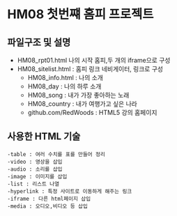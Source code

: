 # HM08 첫번쨰 홈피 프로젝트

## 파일구조 및 설명
- HM08_rpt01.html 나의 시작 홈피,두 개의 iframe으로 구성
- HM08_sitelist.html : 홈피 링크 네비게이터, 링크로 구성
    - HM08_info.html : 나의 소개
    - HM08_day : 나의 하루 소개
    - HM08_song : 내가 가장 좋아하는 노래
    - HM08_country : 내가 여행가고 싶은 나라
    - github.com/RedWoods : HTML5 강의 홈페이지

## 사용한 HTML 기술
    -table : 여러 수치를 표를 만들어 정리
    -video : 영상을 삽입
    -audio : 소리를 삽입
    -image : 이미지를 삽입
    -list : 리스트 나열
    -hyperlink : 특정 사이트로 이동하게 해주는 링크
    -iframe : 다른 html페이지 삽입
    -media : 오디오,비디오 등 삽입
    
